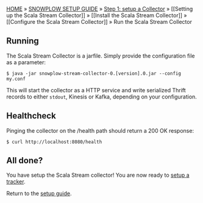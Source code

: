 [HOME](Home) » [SNOWPLOW SETUP GUIDE](Setting-up-Snowplow) » [Step 1: setup a Collector](Setting-up-a-Collector) » [[Setting up the Scala Stream Collector]] » [[Install the Scala Stream Collector]] » [[Configure the Scala Stream Collector]] » Run the Scala Stream Collector

## Running

The Scala Stream Collector is a jarfile. Simply provide the configuration file as a parameter:

    $ java -jar snowplow-stream-collector-0.[version].0.jar --config my.conf

This will start the collector as a HTTP service and write serialized Thrift records to either
`stdout`, Kinesis or Kafka, depending on your configuration.

## Healthcheck

Pinging the collector on the /health path should return a 200 OK response:

    $ curl http://localhost:8080/health

## All done?

You have setup the Scala Stream collector! You are now ready to [setup a tracker](Setting-up-a-Tracker).

Return to the [setup guide](Setting-up-Snowplow).
